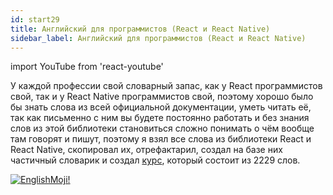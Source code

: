 ```yaml
---
id: start29
title: Английский для программистов (React и React Native)
sidebar_label: Английский для программистов (React и React Native)
---
```


import YouTube from 'react-youtube'

У каждой профессии свой словарный запас, как у React программистов свой, так и у React Native программистов свой, поэтому хорошо было бы знать слова из всей официальной документации, уметь читать её, так как письменно с ним вы будете постоянно работать и без знания слов из этой библиотеки становиться сложно понимать о чём вообще там говорят и пишут, поэтому я взял все слова из библиотеки React и React Native, скопировал их, отрефактарил, создал на базе них частичный словарик и создал [курс](https://www.memrise.com/course/1450006/react-react-native/), который состоит из 2229 слов.

<YouTube videoId='pXfH8ItPGMI' />

[![EnglishMoji!](/img/logo/englishmoji.png)](https://apps.apple.com/kz/app/englishmoji/id6450254885)
